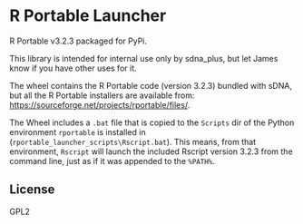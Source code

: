 # R Portable Launcher
R Portable v3.2.3 packaged for PyPi.  

This library is intended for internal use only by sdna_plus, but 
let James know if you have other uses for it.

The wheel contains the R Portable code (version 3.2.3) bundled with sDNA,
but all the R Portable installers are available 
from: https://sourceforge.net/projects/rportable/files/.

The Wheel includes a `.bat` file that is copied to the `Scripts` dir of the Python
environment `rportable` is installed in (`rportable_launcher_scripts\Rscript.bat`). 
This means, from that environment, `Rscript` will launch the included Rscript 
version 3.2.3 from the command line, just as if it was appended to the `%PATH%`.

## License
GPL2
